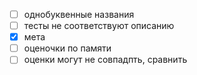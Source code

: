 - [ ] однобуквенные названия
- [ ] тесты не соответствуют описанию
- [x] мета
- [ ] оценочки по памяти
- [ ] оценки могут не совпадпть, сравнить 
